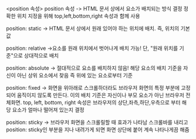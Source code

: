 
<position 속성>
position 속성 -> HTML 문서 상에서 요소가 배치되는 방식 결정
정확한 위치 지정을 위해 top,left,bottom,right 속성과 함께 사용

position: static
-> HTML 문서 상에서 원래 있어야 하는 위치에 배치. 즉, 위치의 기본값

position: relative
->요소를 원래 위치에서 벗어나게 배치 가능!
단, "원래 위치를 기준"으로 상대적으로 배치

position: absolute
-> 절대적으로 요소를 배치하지 않음!
해당 요소의 배치 기준을 자신이 아닌 상위 요소에서 찾음 즉 위에 있는 요소로부터 기준

position: fixed
-> 화면을 위아래로 스크롤하더라도 브라우저 화면의 특정 부분에 고정되어 움직이지 않도록 만든다.
이의 배치 기준은 자신이나 부모 요소가 아닌 브라우저 전체화면.
top, left, bottom, right 속성은 브라우저의 상단,좌측,하단,우측으로 부터 해당 요소가 얼마나
떨어져 있는지 결정

position: sticky
-> 브라우저 화면을 스크롤릴할 때 효과가 나타남
스크롤바를 내리고 position: sticky인 부분을 지나 내려가게 되면 화면 상단에 붙어 계속 나타나게끔 해줌
